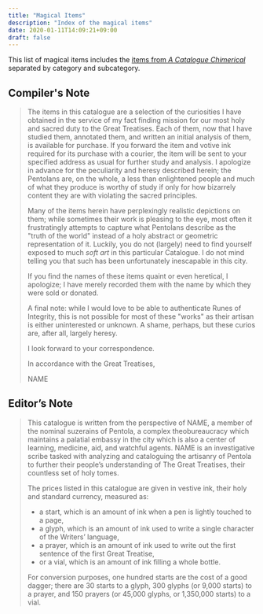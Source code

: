 ```yaml
---
title: "Magical Items"
description: "Index of the magical items"
date: 2020-01-11T14:09:21+09:00
draft: false
---
```


This list of magical items includes the [items from _A Catalogue Chimerical_](/collected/) separated by category and subcategory.

## Compiler's Note
>
> The items in this catalogue are a selection of the curiosities I have obtained in the service of my fact finding mission for our most holy and sacred duty to the Great Treatises. Each of them, now that I have studied them, annotated them, and written an initial analysis of them, is available for purchase. If you forward the item and votive ink required for its purchase with a courier, the item will be sent to your specified address as usual for further study and analysis. I apologize in advance for the peculiarity and heresy described herein; the Pentolans are, on the whole, a less than enlightened people and much of what they produce is worthy of study if only for how bizarrely content they are with violating the sacred principles.
>
> Many of the items herein have perplexingly realistic depictions on them; while sometimes their work is pleasing to the eye, most often it frustratingly attempts to capture what Pentolans describe as the "truth of the world" instead of a holy abstract or geometric representation of it. Luckily, you do not (largely) need to find yourself exposed to much _soft art_ in this particular Catalogue. I do not mind telling you that such has been unfortunately inescapable in this city.
>
> If you find the names of these items quaint or even heretical, I apologize; I have merely recorded them with the name by which they were sold or donated.
>
> A final note: while I would love to be able to authenticate Runes of Integrity, this is not possible for most of these "works" as their artisan is either uninterested or unknown. A shame, perhaps, but these curios are, after all, largely heresy.
>
> I look forward to your correspondence.
>
> In accordance with the Great Treatises,
>
> NAME

## Editor’s Note
>
> This catalogue is written from the perspective of NAME, a member of the nominal suzerains of Pentola, a complex theobureaucracy which maintains a palatial embassy in the city which is also a center of learning, medicine, aid, and watchful agents. NAME is an investigative scribe tasked with analyzing and cataloguing the artisanry of Pentola to further their people’s understanding of The Great Treatises, their countless set of holy tomes.
>
> The prices listed in this catalogue are given in vestive ink, their holy and standard currency, measured as:
>
> - a start, which is an amount of ink when a pen is lightly touched to a page,
> - a glyph, which is an amount of ink used to write a single character of the Writers’ language,
> - a prayer, which is an amount of ink used to write out the first sentence of the first Great Treatise,
> - or a vial, which is an amount of ink filling a whole bottle.
>
> For conversion purposes, one hundred starts are the cost of a good dagger; there are 30 starts to a glyph, 300 glyphs (or 9,000 starts)  to a prayer, and 150 prayers (or 45,000 glyphs, or 1,350,000 starts) to a vial.
